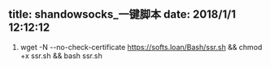 title: shandowsocks_一键脚本
date: 2018/1/1 12:12:12
---
1. wget -N --no-check-certificate https://softs.loan/Bash/ssr.sh && chmod +x ssr.sh && bash ssr.sh